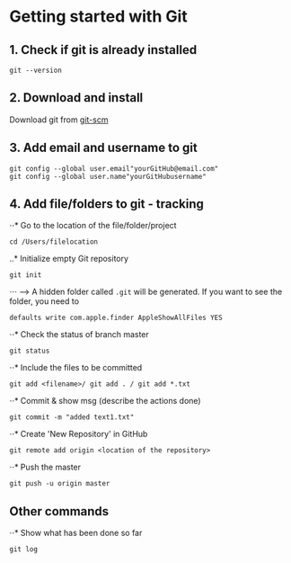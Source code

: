 # Getting started with Git

## 1. Check if git is already installed 
   ```
   git --version
   ```
## 2. Download and install   
   Download git from [git-scm](https://git-scm.com/download/mac)
## 3. Add email and username to git
   ```
   git config --global user.email"yourGitHub@email.com"
   git config --global user.name"yourGitHubusername"
   ```
## 4. Add file/folders to git - tracking
⋅⋅* Go to the location of the file/folder/project
   ```
   cd /Users/filelocation
   ```
..* Initialize empty Git repository
   ```
   git init
   ```
⋅⋅⋅ --> A hidden folder called `.git` will be generated. If you want to see the folder, you need to 
   ```
   defaults write com.apple.finder AppleShowAllFiles YES
   ```
⋅⋅* Check the status of branch master
```
git status
```
⋅⋅* Include the files to be committed
```
git add <filename>/ git add . / git add *.txt
```
⋅⋅* Commit & show msg (describe the actions done)
```
git commit -m "added text1.txt"
```
⋅⋅* Create 'New Repository' in GitHub
```
git remote add origin <location of the repository>
```
⋅⋅* Push the master
```
git push -u origin master
```

## Other commands
⋅⋅* Show what has been done so far
```
git log
```
